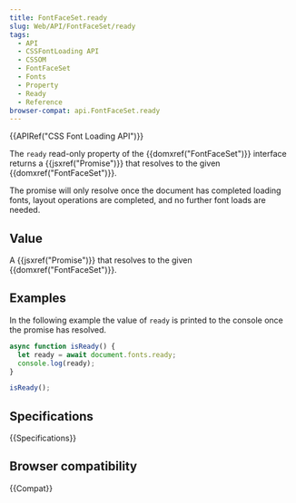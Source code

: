 ```yaml
---
title: FontFaceSet.ready
slug: Web/API/FontFaceSet/ready
tags:
  - API
  - CSSFontLoading API
  - CSSOM
  - FontFaceSet
  - Fonts
  - Property
  - Ready
  - Reference
browser-compat: api.FontFaceSet.ready
---
```

{{APIRef("CSS Font Loading API")}}

The `ready` read-only property of the {{domxref("FontFaceSet")}} interface
returns a {{jsxref("Promise")}} that resolves to the given {{domxref("FontFaceSet")}}.

The promise will only resolve once the document has completed loading fonts, layout operations are completed, and no further font loads are needed.

## Value

A {{jsxref("Promise")}} that resolves to the given {{domxref("FontFaceSet")}}.

## Examples

In the following example the value of `ready` is printed to the console once the promise has resolved.

```js
async function isReady() {
  let ready = await document.fonts.ready;
  console.log(ready);
}

isReady();
```

## Specifications

{{Specifications}}

## Browser compatibility

{{Compat}}
